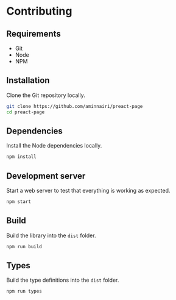 # Contributing

## Requirements

- Git
- Node
- NPM

## Installation

Clone the Git repository locally.

```bash
git clone https://github.com/aminnairi/preact-page
cd preact-page
```

## Dependencies

Install the Node dependencies locally.

```bash
npm install
```

## Development server

Start a web server to test that everything is working as expected.

```bash
npm start
```

## Build

Build the library into the `dist` folder.

```bash
npm run build
```

## Types

Build the type definitions into the `dist` folder.

```bash
npm run types
```
